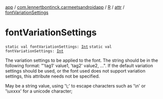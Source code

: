 [app](../../../index.md) / [com.lennertbontinck.carmeetsandroidapp](../../index.md) / [R](../index.md) / [attr](index.md) / [fontVariationSettings](./font-variation-settings.md)

# fontVariationSettings

`static val fontVariationSettings: `[`Int`](https://kotlinlang.org/api/latest/jvm/stdlib/kotlin/-int/index.html)
`static val fontVariationSettings: `[`Int`](https://kotlinlang.org/api/latest/jvm/stdlib/kotlin/-int/index.html)

The variation settings to be applied to the font. The string should be in the following format: "'tag1' value1, 'tag2' value2, ...". If the default variation settings should be used, or the font used does not support variation settings, this attribute needs not be specified.

May be a string value, using '\\;' to escape characters such as '\\n' or '\\uxxxx' for a unicode character;

